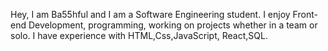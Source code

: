 Hey, I am Ba55hful and I am a Software Engineering student.
I enjoy Front-end Development, programming, working on projects whether in a team or solo.
I have experience with HTML,Css,JavaScript, React,SQL.

